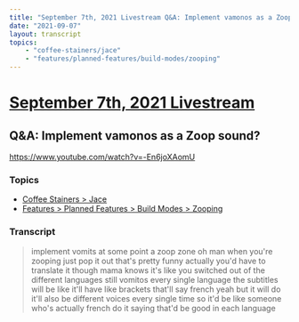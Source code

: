 ```yaml
---
title: "September 7th, 2021 Livestream Q&A: Implement vamonos as a Zoop sound?"
date: "2021-09-07"
layout: transcript
topics:
    - "coffee-stainers/jace"
    - "features/planned-features/build-modes/zooping"
---
```

# [September 7th, 2021 Livestream](../2021-09-07.md)
## Q&A: Implement vamonos as a Zoop sound?
https://www.youtube.com/watch?v=-En6joXAomU

### Topics
* [Coffee Stainers > Jace](../topics/coffee-stainers/jace.md)
* [Features > Planned Features > Build Modes > Zooping](../topics/features/planned-features/build-modes/zooping.md)

### Transcript

> implement vomits at some point a zoop zone oh man when you're zooping just pop it out that's pretty funny actually you'd have to translate it though mama knows it's like you switched out of the different languages still vomitos every single language the subtitles will be like it'll have like brackets that'll say french yeah but it will do it'll also be different voices every single time so it'd be like someone who's actually french do it saying that'd be good in each language
